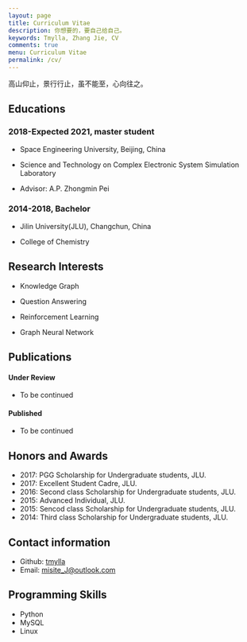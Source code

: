 ```yaml
---
layout: page
title: Curriculum Vitae
description: 你想要的，要自己给自己。
keywords: Tmylla, Zhang Jie, CV
comments: true
menu: Curriculum Vitae
permalink: /cv/
---
```


高山仰止，景行行止，虽不能至，心向往之。


## Educations
### 2018-Expected 2021, master student
- Space Engineering University, Beijing, China

- Science and Technology on Complex Electronic System Simulation Laboratory

- Advisor: A.P. Zhongmin Pei

    
### 2014-2018, Bachelor
- Jilin University(JLU), Changchun, China

- College of Chemistry



    

## Research Interests
- Knowledge Graph

- Question Answering

- Reinforcement Learning

- Graph Neural Network

    

## Publications
#### Under Review
- To be continued

#### Published
- To be continued

## Honors and Awards

- 2017: PGG Scholarship for Undergraduate students, JLU.
- 2017: Excellent Student Cadre, JLU.
- 2016: Second class Scholarship for Undergraduate students, JLU.
- 2015: Advanced Individual, JLU.
- 2015: Sencod class Scholarship for Undergraduate students, JLU.
- 2014: Third class Scholarship for Undergraduate students, JLU.

## Contact information
- Github: [tmylla](https://tmylla.github.com)
- Email: misite_J@outlook.com


## Programming Skills
- Python
- MySQL
- Linux
